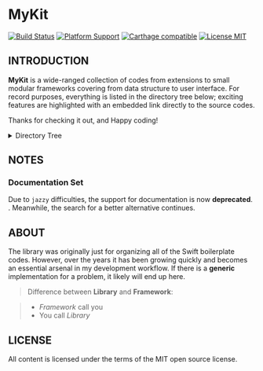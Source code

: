 # MyKit

[![Build Status](https://img.shields.io/travis/aquarchitect/MyKit.svg?style=flat-square)](https://travis-ci.org/aquarchitect/MyKit/) [![Platform Support](https://img.shields.io/badge/platforms-iOS%20%7C%20macOS-lightgrey.svg?style=flat-square)](https://developer.apple.com/xcode/download/) [![Carthage compatible](https://img.shields.io/badge/carthage-compatible-4BC51D.svg?style=flat-square)](https://github.com/Carthage/Carthage) [![License MIT](https://img.shields.io/badge/license-MIT-blue.svg?style=flat-square)](https://github.com/ReSwift/ReSwift/blob/master/LICENSE.md)

## INTRODUCTION

**MyKit** is a wide-ranged collection of codes from extensions to small modular frameworks covering from data structure to user interface. For record purposes, everything is listed in the directory tree below; exciting features are highlighted with an embedded link directly to the source codes.

Thanks for checking it out, and Happy coding!

<details><summary>Directory Tree</summary>
<big>
  <pre>Common/
├── Utilities/
|   ├── <a href="Sources/Common/Utilities/Arbitrary.swift">Arbitrary</a>
|   ├── Box
|   ├── <a href="Sources/Common/Utilities/Curry.swift">Curry</a>
|   ├── <a href="Sources/Common/Utilities/Change.swift">Change</a>
|   ├── <a href="Sources/Common/Utilities/Draw.swift">Draw</a>
|   ├── <a href="Sources/Common/Utilities/Matrix.swift">Matrix</a>
|   ├── <a href="Sources/Common/Utilities/Result.swift">Result</a>
|   ├── <a href="Sources/Common/Utilities/Schedule.swift">Schedule</a>
|   ├── <a href="Sources/Common/Utilities/Swizzle.swift">Swizzle</a>
|   └── <a href="Sources/Common/Utilities/Then.swift">Then</a>
├── Extensions/
|   ├── Native/
|   |   ├── CountableRange+
|   |   ├── <a href="Sources/Common/Extensions/Native/String+.swift">String+</a>
|   |   ├── <a href="Sources/Common/Extensions/Native/Dictionary+.swift">Dictionary+</a>
|   |   ├── <a href="Sources/Common/Extensions/Native/Collection+.swift">Collection+</a>
|   |   ├── AnyIterator+
|   |   └── RangeReplaceableCollection+
|   ├── Foundation/
|   |   ├── Bundle+
|   |   ├── <a href="Sources/Common/Extensions/Foundation/Date+.swift">Date+</a>
|   |   ├── <a href="Sources/Common/Extensions/Foundation/DateFormatter+.swift">DateFormatter+</a>
|   |   ├── <a href="Sources/Common/Extensions/Foundation/Scanner+.swift">Scanner+</a>
|   |   ├── <a href="Sources/Common/Extensions/Foundation/URLSession+.swift">URLSession+</a>
|   |   ├── <a href="Sources/Common/Extensions/Foundation/NSLayoutConstraint+.swift">NSLayoutConstraint+</a>
|   |   ├── <a href="Sources/Common/Extensions/Foundation/NSMutableAttributedString+.swift">NSMutableAttributedString+</a>
|   |   └── NSRange+
|   ├── CoreGraphics/
|   |   ├── CGPoint+
|   |   ├── CGRect+
|   |   └── CGSize+
|   ├── CoreData/
|   |   ├── NSAttributeDescription+
|   |   └── NSRelationshipDescription+
|   └── CloudKit/
|       ├── <a href="Sources/Common/Extensions/CloudKit/CKContainer+.swift">CKContainer+</a>
|       ├── <a href="Sources/Common/Extensions/CloudKit/CKDatabase+.swift">CKDatabase+</a>
|       ├── <a href="Sources/Common/Extensions/CloudKit/CKRecord+.swift">CKRecord+</a>
|       └── <a href="Sources/Common/Extensions/CloudKit/CKRecordID+.swift">CKRecordID+</a>
└── Frameworks/
    ├── <a href="Sources/Common/Frameworks/_FontLoading/">_FontLoading</a>
    ├── <a href="Sources/Common/Frameworks/_LoremIpsum/">_LoremIpsum</a>
    ├── <a href="Sources/Common/Frameworks/ActionTrailing/">ActionTrailing</a>
    ├── <a href="Sources/Common/Frameworks/ColorHexing/">ColorHexing</a>
    ├── <a href="Sources/Common/Frameworks/CloudKit/">CloudKit</a>
    ├── <a href="Sources/Common/Frameworks/OpenWeather/">OpenWeather</a>
    ├── <a href="Sources/Common/Frameworks/SymbolIcon/">SymbolIcon</a>
    └── <a href="Sources/Common/Frameworks/PersistentStack/">PersistentStack</a>
iOS/
├── Extensions/
|   ├── Draw+
|   ├── <a href="Sources/iOS/Extensions/UIBezierPath+.swift">UIBezierPath+</a>
|   ├── <a href="Sources/iOS/Extensions/UICollectionView+.swift">UICollectionView+</a>
|   ├── UIEdgeInsets+
|   ├── UILabel+
|   ├── UIScreen+
|   ├── UIScrollView+
|   ├── <a href="Sources/iOS/Extensions/UITableView+.swift">UITableView+</a>
|   ├── UIView+
|   └── UIViewController+
└── Frameworks/
    ├── <a href="Sources/iOS/Frameworks/LongPress/">LongPress</a>
    ├── <a href="Sources/iOS/Frameworks/GrowingText/">GrowingText</a>
    ├── <a href="Sources/iOS/Frameworks/GenericInterface/">GenericInterface</a> - including table/collection view
    └── <a href="Sources/iOS/Frameworks/CollectionLayout/">CollectionLayout</a> - including Paraboloid and Snapping
</pre>
</big></details>

## NOTES

### Documentation Set

Due to `jazzy` difficulties, the support for documentation is now **deprecated**. . Meanwhile, the search for a better alternative continues.

## ABOUT

The library was originally just for organizing all of the Swift boilerplate codes. However, over the years it has been growing quickly and becomes an essential arsenal in my development workflow. If there is a **generic** implementation for a problem, it likely will end up here.

> Difference between **Library** and **Framework**:

> - _Framework_ call you
> - You call _Library_

## LICENSE

All content is licensed under the terms of the MIT open source license.
